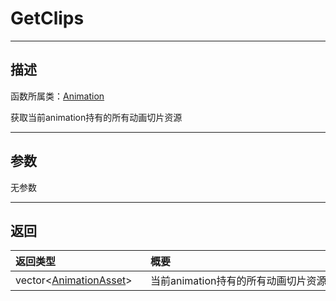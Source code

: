 # GetClips
-----------------------------------------------------------------------------------------
## 描述

函数所属类：[Animation](/Api/Class/Animation/SandboxAnimation.md)

获取当前animation持有的所有动画切片资源

-----------------------------------------------------------------------------------------
## 参数

无参数

-----------------------------------------------------------------------------------------
## 返回

|<div style="width:200px">**返回类型**</div>|<div style="width:800px">**概要**</div>|
|:---|:---|
|vector<[AnimationAsset](/Api/Class/Animation/SandboxAnimationAsset.md)>|当前animation持有的所有动画切片资源|
